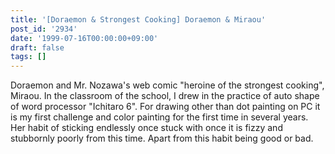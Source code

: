 ```yaml
---
title: '[Doraemon & Strongest Cooking] Doraemon & Miraou'
post_id: '2934'
date: '1999-07-16T00:00:00+09:00'
draft: false
tags: []
---
```


Doraemon and Mr. Nozawa's web comic "heroine of the strongest cooking", Miraou. In the classroom of the school, I drew in the practice of auto shape of word processor "Ichitaro 6". For drawing other than dot painting on PC it is my first challenge and color painting for the first time in several years. Her habit of sticking endlessly once stuck with once it is fizzy and stubbornly poorly from this time. Apart from this habit being good or bad.